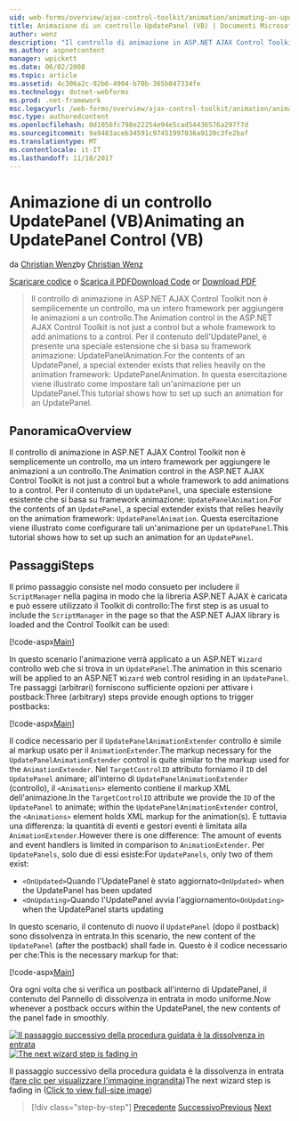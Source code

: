 ```yaml
---
uid: web-forms/overview/ajax-control-toolkit/animation/animating-an-updatepanel-control-vb
title: Animazione di un controllo UpdatePanel (VB) | Documenti Microsoft
author: wenz
description: "Il controllo di animazione in ASP.NET AJAX Control Toolkit non è semplicemente un controllo, ma un intero framework per aggiungere le animazioni a un controllo. Per il contenuto di un..."
ms.author: aspnetcontent
manager: wpickett
ms.date: 06/02/2008
ms.topic: article
ms.assetid: 4c306a2c-92b6-4904-b70b-365b847334fe
ms.technology: dotnet-webforms
ms.prod: .net-framework
msc.legacyurl: /web-forms/overview/ajax-control-toolkit/animation/animating-an-updatepanel-control-vb
msc.type: authoredcontent
ms.openlocfilehash: 0d1056fc798e22254e94e5cad54436576a297f7d
ms.sourcegitcommit: 9a9483aceb34591c97451997036a9120c3fe2baf
ms.translationtype: MT
ms.contentlocale: it-IT
ms.lasthandoff: 11/10/2017
---
```

<a name="animating-an-updatepanel-control-vb"></a><span data-ttu-id="f83c8-104">Animazione di un controllo UpdatePanel (VB)</span><span class="sxs-lookup"><span data-stu-id="f83c8-104">Animating an UpdatePanel Control (VB)</span></span>
====================
<span data-ttu-id="f83c8-105">da [Christian Wenz](https://github.com/wenz)</span><span class="sxs-lookup"><span data-stu-id="f83c8-105">by [Christian Wenz](https://github.com/wenz)</span></span>

<span data-ttu-id="f83c8-106">[Scaricare codice](http://download.microsoft.com/download/9/3/f/93f8daea-bebd-4821-833b-95205389c7d0/UpdatePanelAnimation1.vb.zip) o [Scarica il PDF](http://download.microsoft.com/download/b/6/a/b6ae89ee-df69-4c87-9bfb-ad1eb2b23373/updatepanelanimation1VB.pdf)</span><span class="sxs-lookup"><span data-stu-id="f83c8-106">[Download Code](http://download.microsoft.com/download/9/3/f/93f8daea-bebd-4821-833b-95205389c7d0/UpdatePanelAnimation1.vb.zip) or [Download PDF](http://download.microsoft.com/download/b/6/a/b6ae89ee-df69-4c87-9bfb-ad1eb2b23373/updatepanelanimation1VB.pdf)</span></span>

> <span data-ttu-id="f83c8-107">Il controllo di animazione in ASP.NET AJAX Control Toolkit non è semplicemente un controllo, ma un intero framework per aggiungere le animazioni a un controllo.</span><span class="sxs-lookup"><span data-stu-id="f83c8-107">The Animation control in the ASP.NET AJAX Control Toolkit is not just a control but a whole framework to add animations to a control.</span></span> <span data-ttu-id="f83c8-108">Per il contenuto dell'UpdatePanel, è presente una speciale estensione che si basa su framework animazione: UpdatePanelAnimation.</span><span class="sxs-lookup"><span data-stu-id="f83c8-108">For the contents of an UpdatePanel, a special extender exists that relies heavily on the animation framework: UpdatePanelAnimation.</span></span> <span data-ttu-id="f83c8-109">In questa esercitazione viene illustrato come impostare tali un'animazione per un UpdatePanel.</span><span class="sxs-lookup"><span data-stu-id="f83c8-109">This tutorial shows how to set up such an animation for an UpdatePanel.</span></span>


## <a name="overview"></a><span data-ttu-id="f83c8-110">Panoramica</span><span class="sxs-lookup"><span data-stu-id="f83c8-110">Overview</span></span>

<span data-ttu-id="f83c8-111">Il controllo di animazione in ASP.NET AJAX Control Toolkit non è semplicemente un controllo, ma un intero framework per aggiungere le animazioni a un controllo.</span><span class="sxs-lookup"><span data-stu-id="f83c8-111">The Animation control in the ASP.NET AJAX Control Toolkit is not just a control but a whole framework to add animations to a control.</span></span> <span data-ttu-id="f83c8-112">Per il contenuto di un `UpdatePanel`, una speciale estensione esistente che si basa su framework animazione: `UpdatePanelAnimation`.</span><span class="sxs-lookup"><span data-stu-id="f83c8-112">For the contents of an `UpdatePanel`, a special extender exists that relies heavily on the animation framework: `UpdatePanelAnimation`.</span></span> <span data-ttu-id="f83c8-113">Questa esercitazione viene illustrato come configurare tali un'animazione per un `UpdatePanel`.</span><span class="sxs-lookup"><span data-stu-id="f83c8-113">This tutorial shows how to set up such an animation for an `UpdatePanel`.</span></span>

## <a name="steps"></a><span data-ttu-id="f83c8-114">Passaggi</span><span class="sxs-lookup"><span data-stu-id="f83c8-114">Steps</span></span>

<span data-ttu-id="f83c8-115">Il primo passaggio consiste nel modo consueto per includere il `ScriptManager` nella pagina in modo che la libreria ASP.NET AJAX è caricata e può essere utilizzato il Toolkit di controllo:</span><span class="sxs-lookup"><span data-stu-id="f83c8-115">The first step is as usual to include the `ScriptManager` in the page so that the ASP.NET AJAX library is loaded and the Control Toolkit can be used:</span></span>

[!code-aspx[Main](animating-an-updatepanel-control-vb/samples/sample1.aspx)]

<span data-ttu-id="f83c8-116">In questo scenario l'animazione verrà applicato a un ASP.NET `Wizard` controllo web che si trova in un `UpdatePanel`.</span><span class="sxs-lookup"><span data-stu-id="f83c8-116">The animation in this scenario will be applied to an ASP.NET `Wizard` web control residing in an `UpdatePanel`.</span></span> <span data-ttu-id="f83c8-117">Tre passaggi (arbitrari) forniscono sufficiente opzioni per attivare i postback:</span><span class="sxs-lookup"><span data-stu-id="f83c8-117">Three (arbitrary) steps provide enough options to trigger postbacks:</span></span>

[!code-aspx[Main](animating-an-updatepanel-control-vb/samples/sample2.aspx)]

<span data-ttu-id="f83c8-118">Il codice necessario per il `UpdatePanelAnimationExtender` controllo è simile al markup usato per il `AnimationExtender`.</span><span class="sxs-lookup"><span data-stu-id="f83c8-118">The markup necessary for the `UpdatePanelAnimationExtender` control is quite similar to the markup used for the `AnimationExtender`.</span></span> <span data-ttu-id="f83c8-119">Nel `TargetControlID` attributo forniamo il `ID` del `UpdatePanel` animare; all'interno di `UpdatePanelAnimationExtender` (controllo), il `<Animations>` elemento contiene il markup XML dell'animazione.</span><span class="sxs-lookup"><span data-stu-id="f83c8-119">In the `TargetControlID` attribute we provide the `ID` of the `UpdatePanel` to animate; within the `UpdatePanelAnimationExtender` control, the `<Animations>` element holds XML markup for the animation(s).</span></span> <span data-ttu-id="f83c8-120">È tuttavia una differenza: la quantità di eventi e gestori eventi è limitata alla `AnimationExtender`.</span><span class="sxs-lookup"><span data-stu-id="f83c8-120">However there is one difference: The amount of events and event handlers is limited in comparison to `AnimationExtender`.</span></span> <span data-ttu-id="f83c8-121">Per `UpdatePanels`, solo due di essi esiste:</span><span class="sxs-lookup"><span data-stu-id="f83c8-121">For `UpdatePanels`, only two of them exist:</span></span>

- <span data-ttu-id="f83c8-122">`<OnUpdated>`Quando l'UpdatePanel è stato aggiornato</span><span class="sxs-lookup"><span data-stu-id="f83c8-122">`<OnUpdated>` when the UpdatePanel has been updated</span></span>
- <span data-ttu-id="f83c8-123">`<OnUpdating>`Quando l'UpdatePanel avvia l'aggiornamento</span><span class="sxs-lookup"><span data-stu-id="f83c8-123">`<OnUpdating>` when the UpdatePanel starts updating</span></span>

<span data-ttu-id="f83c8-124">In questo scenario, il contenuto di nuovo il `UpdatePanel` (dopo il postback) sono dissolvenza in entrata.</span><span class="sxs-lookup"><span data-stu-id="f83c8-124">In this scenario, the new content of the `UpdatePanel` (after the postback) shall fade in.</span></span> <span data-ttu-id="f83c8-125">Questo è il codice necessario per che:</span><span class="sxs-lookup"><span data-stu-id="f83c8-125">This is the necessary markup for that:</span></span>

[!code-aspx[Main](animating-an-updatepanel-control-vb/samples/sample3.aspx)]

<span data-ttu-id="f83c8-126">Ora ogni volta che si verifica un postback all'interno di UpdatePanel, il contenuto del Pannello di dissolvenza in entrata in modo uniforme.</span><span class="sxs-lookup"><span data-stu-id="f83c8-126">Now whenever a postback occurs within the UpdatePanel, the new contents of the panel fade in smoothly.</span></span>


<span data-ttu-id="f83c8-127">[![Il passaggio successivo della procedura guidata è la dissolvenza in entrata](animating-an-updatepanel-control-vb/_static/image2.png)](animating-an-updatepanel-control-vb/_static/image1.png)</span><span class="sxs-lookup"><span data-stu-id="f83c8-127">[![The next wizard step is fading in](animating-an-updatepanel-control-vb/_static/image2.png)](animating-an-updatepanel-control-vb/_static/image1.png)</span></span>

<span data-ttu-id="f83c8-128">Il passaggio successivo della procedura guidata è la dissolvenza in entrata ([fare clic per visualizzare l'immagine ingrandita](animating-an-updatepanel-control-vb/_static/image3.png))</span><span class="sxs-lookup"><span data-stu-id="f83c8-128">The next wizard step is fading in ([Click to view full-size image](animating-an-updatepanel-control-vb/_static/image3.png))</span></span>

>[!div class="step-by-step"]
<span data-ttu-id="f83c8-129">[Precedente](changing-an-animation-using-client-side-code-vb.md)
[Successivo](dynamically-controlling-updatepanel-animations-vb.md)</span><span class="sxs-lookup"><span data-stu-id="f83c8-129">[Previous](changing-an-animation-using-client-side-code-vb.md)
[Next](dynamically-controlling-updatepanel-animations-vb.md)</span></span>
